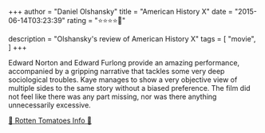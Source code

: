 +++
author = "Daniel Olshansky"
title = "American History X"
date = "2015-06-14T03:23:39"
rating = "⭐⭐⭐⭐🌟"

description = "Olshansky's review of American History X"
tags = [
    "movie",
]
+++


Edward Norton and Edward Furlong provide an amazing performance, accompanied by a gripping narrative that tackles some very deep sociological troubles. Kaye manages to show a very objective view of multiple sides to the same story without a biased preference. The film did not feel like there was any part missing, nor was there anything unnecessarily excessive.

[🍅 Rotten Tomatoes Info 🍅](https://www.rottentomatoes.com//m/american_history_x)